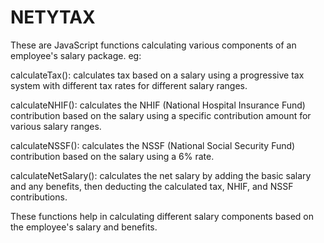 # NETYTAX
These are JavaScript functions calculating various components of an employee's salary package. 
eg:

calculateTax(): calculates tax based on a salary using a progressive tax system with different tax rates for different salary ranges.

calculateNHIF(): calculates the NHIF (National Hospital Insurance Fund) contribution based on the salary using a specific contribution amount for various salary ranges.

calculateNSSF(): calculates the NSSF (National Social Security Fund) contribution based on the salary using a 6% rate.

calculateNetSalary(): calculates the net salary by adding the basic salary and any benefits, then deducting the calculated tax, NHIF, and NSSF contributions.

These functions help in calculating different salary components based on the employee's salary and benefits.